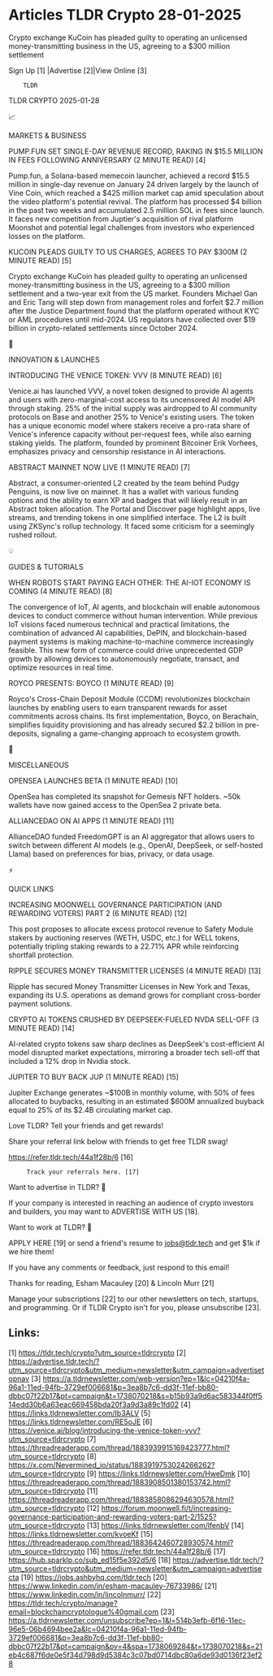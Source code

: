 # Articles TLDR Crypto 28-01-2025

Crypto exchange KuCoin has pleaded guilty to operating an unlicensed
money-transmitting business in the US, agreeing to a $300 million
settlement ‌ ‌ ‌ ‌ ‌ ‌ ‌ ‌ ‌ ‌ ‌ ‌ ‌ ‌ ‌ ‌ ‌ ‌ ‌ ‌ ‌ ‌ ‌ ‌ ‌ ‌  ‌ ‌ ‌ ‌ ‌ ‌ ‌ ‌ ‌ ‌ ‌ ‌ ‌ ‌ ‌ ‌ ‌ ‌ ‌ ‌ ‌ ‌ ‌ ‌ ‌ ‌ 


 Sign Up [1] |Advertise [2]|View Online [3] 

		TLDR 

TLDR CRYPTO 2025-01-28

📈 

MARKETS & BUSINESS

 PUMP.FUN SET SINGLE-DAY REVENUE RECORD, RAKING IN $15.5 MILLION IN
FEES FOLLOWING ANNIVERSARY (2 MINUTE READ) [4] 

 Pump.fun, a Solana-based memecoin launcher, achieved a record $15.5
million in single-day revenue on January 24 driven largely by the
launch of Vine Coin, which reached a $425 million market cap amid
speculation about the video platform's potential revival. The platform
has processed $4 billion in the past two weeks and accumulated 2.5
million SOL in fees since launch. It faces new competition from
Juptier's acquisition of rival platform Moonshot and potential legal
challenges from investors who experienced losses on the platform. 

 KUCOIN PLEADS GUILTY TO US CHARGES, AGREES TO PAY $300M (2 MINUTE
READ) [5] 

 Crypto exchange KuCoin has pleaded guilty to operating an unlicensed
money-transmitting business in the US, agreeing to a $300 million
settlement and a two-year exit from the US market. Founders Michael
Gan and Eric Tang will step down from management roles and forfeit
$2.7 million after the Justice Department found that the platform
operated without KYC or AML procedures until mid-2024. US regulators
have collected over $19 billion in crypto-related settlements since
October 2024. 

🚀 

INNOVATION & LAUNCHES

 INTRODUCING THE VENICE TOKEN: VVV (8 MINUTE READ) [6] 

 Venice.ai has launched VVV, a novel token designed to provide AI
agents and users with zero-marginal-cost access to its uncensored AI
model API through staking. 25% of the initial supply was airdropped to
AI community protocols on Base and another 25% to Venice's existing
users. The token has a unique economic model where stakers receive a
pro-rata share of Venice's inference capacity without per-request
fees, while also earning staking yields. The platform, founded by
prominent Bitcoiner Erik Vorhees, emphasizes privacy and censorship
resistance in AI interactions. 

 ABSTRACT MAINNET NOW LIVE (1 MINUTE READ) [7] 

 Abstract, a consumer-oriented L2 created by the team behind Pudgy
Penguins, is now live on mainnet. It has a wallet with various funding
options and the ability to earn XP and badges that will likely result
in an Abstract token allocation. The Portal and Discover page
highlight apps, live streams, and trending tokens in one simplified
interface. The L2 is built using ZKSync's rollup technology. It faced
some criticism for a seemingly rushed rollout. 

💡 

GUIDES & TUTORIALS

 WHEN ROBOTS START PAYING EACH OTHER: THE AI-IOT ECONOMY IS COMING (4
MINUTE READ) [8] 

 The convergence of IoT, AI agents, and blockchain will enable
autonomous devices to conduct commerce without human intervention.
While previous IoT visions faced numerous technical and practical
limitations, the combination of advanced AI capabilities, DePIN, and
blockchain-based payment systems is making machine-to-machine commerce
increasingly feasible. This new form of commerce could drive
unprecedented GDP growth by allowing devices to autonomously
negotiate, transact, and optimize resources in real time. 

 ROYCO PRESENTS: BOYCO (1 MINUTE READ) [9] 

 Royco's Cross-Chain Deposit Module (CCDM) revolutionizes blockchain
launches by enabling users to earn transparent rewards for asset
commitments across chains. Its first implementation, Boyco, on
Berachain, simplifies liquidity provisioning and has already secured
$2.2 billion in pre-deposits, signaling a game-changing approach to
ecosystem growth. 

🦄 

MISCELLANEOUS

 OPENSEA LAUNCHES BETA (1 MINUTE READ) [10] 

 OpenSea has completed its snapshot for Gemesis NFT holders. ~50k
wallets have now gained access to the OpenSea 2 private beta. 

 ALLIANCEDAO ON AI APPS (1 MINUTE READ) [11] 

 AllianceDAO funded FreedomGPT is an AI aggregator that allows users
to switch between different AI models (e.g., OpenAI, DeepSeek, or
self-hosted Llama) based on preferences for bias, privacy, or data
usage. 

⚡ 

QUICK LINKS

 INCREASING MOONWELL GOVERNANCE PARTICIPATION (AND REWARDING VOTERS)
PART 2 (6 MINUTE READ) [12] 

 This post proposes to allocate excess protocol revenue to Safety
Module stakers by auctioning reserves (WETH, USDC, etc.) for WELL
tokens, potentially tripling staking rewards to a 22.71% APR while
reinforcing shortfall protection. 

 RIPPLE SECURES MONEY TRANSMITTER LICENSES (4 MINUTE READ) [13] 

 Ripple has secured Money Transmitter Licenses in New York and Texas,
expanding its U.S. operations as demand grows for compliant
cross-border payment solutions. 

 CRYPTO AI TOKENS CRUSHED BY DEEPSEEK-FUELED NVDA SELL-OFF (3 MINUTE
READ) [14] 

 AI-related crypto tokens saw sharp declines as DeepSeek's
cost-efficient AI model disrupted market expectations, mirroring a
broader tech sell-off that included a 12% drop in Nvidia stock. 

 JUPITER TO BUY BACK JUP (1 MINUTE READ) [15] 

 Jupiter Exchange generates ~$100B in monthly volume, with 50% of fees
allocated to buybacks, resulting in an estimated $600M annualized
buyback equal to 25% of its $2.4B circulating market cap. 

Love TLDR? Tell your friends and get rewards!

 Share your referral link below with friends to get free TLDR swag! 

 https://refer.tldr.tech/44a1f28b/6 [16] 

		 Track your referrals here. [17] 

Want to advertise in TLDR? 📰

 If your company is interested in reaching an audience of crypto
investors and builders, you may want to ADVERTISE WITH US [18]. 

Want to work at TLDR? 💼

 APPLY HERE [19] or send a friend's resume to jobs@tldr.tech and get
$1k if we hire them! 

 If you have any comments or feedback, just respond to this email! 

Thanks for reading, 
Esham Macauley [20] & Lincoln Murr [21] 

 Manage your subscriptions [22] to our other newsletters on tech,
startups, and programming. Or if TLDR Crypto isn't for you, please
unsubscribe [23]. 

 

Links:
------
[1] https://tldr.tech/crypto?utm_source=tldrcrypto
[2] https://advertise.tldr.tech/?utm_source=tldrcrypto&utm_medium=newsletter&utm_campaign=advertisetopnav
[3] https://a.tldrnewsletter.com/web-version?ep=1&lc=04210f4a-96a1-11ed-94fb-3729ef006681&p=3ea8b7c6-dd3f-11ef-bb80-dbbc07f22b17&pt=campaign&t=1738070218&s=b15b93a9d6ac583344f0ff514edd30b6a63eac669458bda20f3a9d3a89c1fd02
[4] https://links.tldrnewsletter.com/Ib3ALV
[5] https://links.tldrnewsletter.com/RE5oJE
[6] https://venice.ai/blog/introducing-the-venice-token-vvv?utm_source=tldrcrypto
[7] https://threadreaderapp.com/thread/1883939915169423777.html?utm_source=tldrcrypto
[8] https://x.com/Nevermined_io/status/1883919753024266262?utm_source=tldrcrypto
[9] https://links.tldrnewsletter.com/HweDmk
[10] https://threadreaderapp.com/thread/1883908501380153742.html?utm_source=tldrcrypto
[11] https://threadreaderapp.com/thread/1883858086294630578.html?utm_source=tldrcrypto
[12] https://forum.moonwell.fi/t/increasing-governance-participation-and-rewarding-voters-part-2/1525?utm_source=tldrcrypto
[13] https://links.tldrnewsletter.com/lfenbV
[14] https://links.tldrnewsletter.com/kvoeKf
[15] https://threadreaderapp.com/thread/1883642460728930574.html?utm_source=tldrcrypto
[16] https://refer.tldr.tech/44a1f28b/6
[17] https://hub.sparklp.co/sub_ed15f5e392d5/6
[18] https://advertise.tldr.tech/?utm_source=tldrcrypto&utm_medium=newsletter&utm_campaign=advertisecta
[19] https://jobs.ashbyhq.com/tldr.tech
[20] https://www.linkedin.com/in/esham-macauley-76733986/
[21] https://www.linkedin.com/in/lincolnmurr/
[22] https://tldr.tech/crypto/manage?email=blockchaincryptologue%40gmail.com
[23] https://a.tldrnewsletter.com/unsubscribe?ep=1&l=514b3efb-6f16-11ec-96e5-06b4694bee2a&lc=04210f4a-96a1-11ed-94fb-3729ef006681&p=3ea8b7c6-dd3f-11ef-bb80-dbbc07f22b17&pt=campaign&pv=4&spa=1738069284&t=1738070218&s=21eb4c687f6de0e5f34d798d9d5384c3c07bd0714dbc80a6de93d0136f23ef28